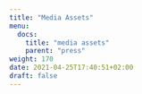 ```yaml
---
title: "Media Assets"
menu:
  docs:
    title: "media assets"
    parent: "press"
weight: 170
date: 2021-04-25T17:40:51+02:00
draft: false
---
```


